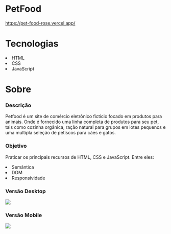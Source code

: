 # PetFood
https://pet-food-rose.vercel.app/

<h1> Tecnologias </h1>

<li> HTML </li>
<li> CSS </li>
<li> JavaScript </li>

<h1> Sobre </h1>
<h3> Descrição </h3> 

Petfood é um site de comércio eletrônico fictício focado em produtos para animais. Onde é fornecido uma linha completa de produtos para seu pet, tais como cozinha orgânica, ração natural para grupos em lotes pequenos e uma multipla seleção de petiscos para cães e gatos.

<h3> Objetivo </h3> 

Praticar os principais recursos de HTML, CSS e JavaScript. Entre eles:

<li> Semântica </li>
<li> DOM </li>
<li> Responsividade </li>

<h3> Versão Desktop </h3>
<img src="https://user-images.githubusercontent.com/93101033/172069787-acf9a2f0-94fe-4999-8c99-d02737accce7.png">

<h3> Versão Mobile </h3>
<img src="https://user-images.githubusercontent.com/93101033/172069841-783d82d1-a3b8-4f60-9a65-04d965e8f1f3.png">

